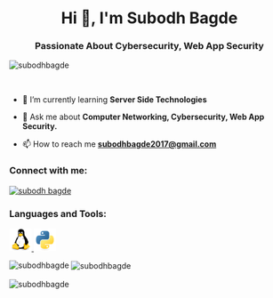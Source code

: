 <h1 align="center">Hi 👋, I'm Subodh Bagde</h1>
<h3 align="center">Passionate About Cybersecurity, Web App Security</h3>

<p align="left"> <img src="https://komarev.com/ghpvc/?username=subodhbagde&label=Profile%20views&color=0e75b6&style=flat" alt="subodhbagde" /> </p>

<p align="left"> <a href="https://twitter.com/" target="blank"><img src="https://img.shields.io/twitter/follow/?logo=twitter&style=for-the-badge" alt="" /></a> </p>

- 🌱 I’m currently learning **Server Side Technologies**

- 💬 Ask me about **Computer Networking, Cybersecurity, Web App Security.**

- 📫 How to reach me **subodhbagde2017@gmail.com**

<h3 align="left">Connect with me:</h3>
<p align="left">
<a href="https://linkedin.com/in/subodh bagde" target="blank"><img align="center" src="https://raw.githubusercontent.com/rahuldkjain/github-profile-readme-generator/master/src/images/icons/Social/linked-in-alt.svg" alt="subodh bagde" height="30" width="40" /></a>
</p>

<h3 align="left">Languages and Tools:</h3>
<p align="left"> <a href="https://www.linux.org/" target="_blank" rel="noreferrer"> <img src="https://raw.githubusercontent.com/devicons/devicon/master/icons/linux/linux-original.svg" alt="linux" width="40" height="40"/> </a> <a href="https://www.python.org" target="_blank" rel="noreferrer"> <img src="https://raw.githubusercontent.com/devicons/devicon/master/icons/python/python-original.svg" alt="python" width="40" height="40"/> </a> </p>

<p><img align="left" src="https://github-readme-stats.vercel.app/api/top-langs?username=subodhbagde&show_icons=true&locale=en&layout=compact" alt="subodhbagde" /></p>

<p>&nbsp;<img align="center" src="https://github-readme-stats.vercel.app/api?username=subodhbagde&show_icons=true&locale=en" alt="subodhbagde" /></p>

<p><img align="center" src="https://github-readme-streak-stats.herokuapp.com/?user=subodhbagde&" alt="subodhbagde" /></p>

